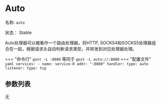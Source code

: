 # Auto

名称: `auto`

状态： Stable

Auto处理器可以被看作一个路由处理器，将HTTP, SOCKS4和SOCKS5处理器组合在一起，根据请求头自动判断请求类型，并转发到对应处理器处理。

=== "命令行"
    ```
	gost -L :8080
	```
	等同于
    ```
	gost -L auto://:8080
	```
=== "配置文件"
    ```yaml
	services:
	- name: service-0
	  addr: ":8080"
	  handler:
		type: auto
	  listener:
		type: tcp
	```

## 参数列表

无
